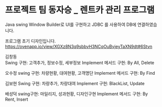 # 프로젝트 팀 동자승 _ 렌트카 관리 프로그램 

Java swing Window Builder로 UI를 구현하고
JDBC 를 사용하여 DB에 연결하였습니다. 

프로그램 초기 디자인입니다.
https://ovenapp.io/view/XGXz8N3q9sbbvH3NCqOuBvjeyTaXN9dt#6Stvn

김창동  
Swing 구현: 고객추가, 정보수정, 세부정보
Implement 메서드 구현: By All, Delete <daoimpl>

오수정 
swing 구현: 차량현황, 대여현황, 고객명단
Implement 메서드 구현: By Find <daoimpl>

김보현 
Swing 구현: 차량추가, 차량대여<swing>
Implement 구현: BlackList, Update <daoimpl>

배성덕 
swing구현: 마일리지, 성과현황, 디자인구현
Implement 메서드 구현: By Rent, Insert <daoimpl>
